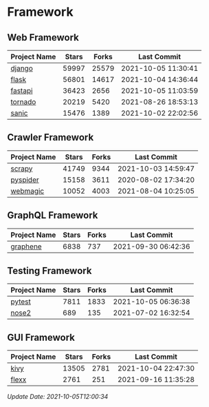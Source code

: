 # Framework

## Web Framework
| Project Name | Stars | Forks | Last Commit |
| ------------ | ----- | ----- | ----------- |
| [django](https://github.com/django/django) | 59997 | 25579 | 2021-10-05 11:30:41 |
| [flask](https://github.com/pallets/flask) | 56801 | 14617 | 2021-10-04 14:36:44 |
| [fastapi](https://github.com/tiangolo/fastapi) | 36423 | 2656 | 2021-10-05 11:03:59 |
| [tornado](https://github.com/tornadoweb/tornado) | 20219 | 5420 | 2021-08-26 18:53:13 |
| [sanic](https://github.com/sanic-org/sanic) | 15476 | 1389 | 2021-10-02 22:02:56 |

## Crawler Framework
| Project Name | Stars | Forks | Last Commit |
| ------------ | ----- | ----- | ----------- |
| [scrapy](https://github.com/scrapy/scrapy) | 41749 | 9344 | 2021-10-03 14:59:47 |
| [pyspider](https://github.com/binux/pyspider) | 15158 | 3611 | 2020-08-02 17:34:20 |
| [webmagic](https://github.com/code4craft/webmagic) | 10052 | 4003 | 2021-08-04 10:25:05 |

## GraphQL Framework
| Project Name | Stars | Forks | Last Commit |
| ------------ | ----- | ----- | ----------- |
| [graphene](https://github.com/graphql-python/graphene) | 6838 | 737 | 2021-09-30 06:42:36 |

## Testing Framework
| Project Name | Stars | Forks | Last Commit |
| ------------ | ----- | ----- | ----------- |
| [pytest](https://github.com/pytest-dev/pytest) | 7811 | 1833 | 2021-10-05 06:36:38 |
| [nose2](https://github.com/nose-devs/nose2) | 689 | 135 | 2021-07-02 16:32:54 |

## GUI Framework
| Project Name | Stars | Forks | Last Commit |
| ------------ | ----- | ----- | ----------- |
| [kivy](https://github.com/kivy/kivy) | 13505 | 2781 | 2021-10-04 22:47:30 |
| [flexx](https://github.com/flexxui/flexx) | 2761 | 251 | 2021-09-16 11:35:28 |

*Update Date: 2021-10-05T12:00:34*